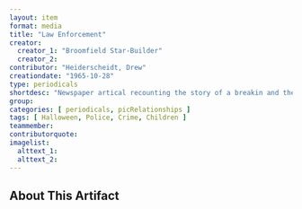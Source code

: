 ```yaml
---
layout: item
format: media
title: "Law Enforcement"
creator: 
  creator_1: "Broomfield Star-Builder"
  creator_2:
contributor: "Heiderscheidt, Drew"
creationdate: "1965-10-28"
type: periodicals
shortdesc: "Newspaper artical recounting the story of a breakin and the response of a local police officer. Chides the community for not supporting police enough."
group:
categories: [ periodicals, picRelationships ] 
tags: [ Halloween, Police, Crime, Children ]
teammember:
contributorquote:
imagelist:
  alttext_1:
  alttext_2:
---
```

## About This Artifact

